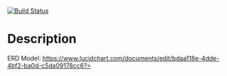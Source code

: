 [![Build Status](https://travis-ci.org/to-dame-bern-it/how-we-dew-it.svg?branch=master)](https://travis-ci.org/to-dame-bern-it/how-we-dew-it)

# Description
ERD Model: https://www.lucidchart.com/documents/edit/bdaa118e-4dde-4bf2-ba0d-c5da09178cc6?=
